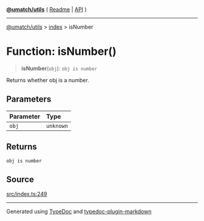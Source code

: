 [**@umatch/utils**](../../README.md) ( [Readme](../../README.md) \| [API](../../API.md) )

---

[@umatch/utils](../../API.md) > [index](../README.md) > isNumber

# Function: isNumber()

> **isNumber**(`obj`): `obj is number`

Returns whether obj is a number.

## Parameters

| Parameter | Type      |
| :-------- | :-------- |
| `obj`     | `unknown` |

## Returns

`obj is number`

## Source

[src/index.ts:249](https://github.com/umatch-oficial/utils/blob/a9008ad/src/index.ts#L249)

---

Generated using [TypeDoc](https://typedoc.org/) and [typedoc-plugin-markdown](https://www.npmjs.com/package/typedoc-plugin-markdown)
